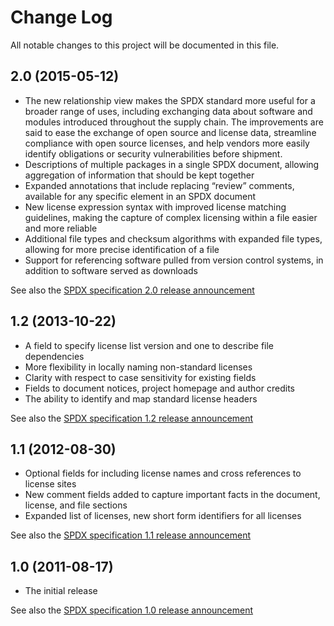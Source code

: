 # Change Log
All notable changes to this project will be documented in this file.

## 2.0 (2015-05-12)

* The new relationship view makes the SPDX standard more useful for a broader range of uses, including exchanging data about software and modules introduced throughout the supply chain. The improvements are said to ease the exchange of open source and license data, streamline compliance with open source licenses, and help vendors more easily identify obligations or security vulnerabilities before shipment.
* Descriptions of multiple packages in a single SPDX document, allowing aggregation of information that should be kept together
* Expanded annotations that include replacing “review” comments, available for any specific element in an SPDX document
* New license expression syntax with improved license matching guidelines, making the capture of complex licensing within a file easier and more reliable
* Additional file types and checksum algorithms with expanded file types, allowing for more precise identification of a file
* Support for referencing software pulled from version control systems, in addition to software served as downloads

See also the [SPDX specification 2.0 release announcement](https://spdx.org/news/news/2015/05/milestone-day-spdx-release-version-20-release-great-step-forward-and-greatly)

## 1.2 (2013-10-22)

* A field to specify license list version and one to describe file dependencies
* More flexibility in locally naming non-standard licenses
* Clarity with respect to case sensitivity for existing fields
* Fields to document notices, project homepage and author credits
* The ability to identify and map standard license headers

See also the [SPDX specification 1.2 release announcement](https://spdx.org/news/news/2013/10/spdx-releases-version-12-specification)

## 1.1 (2012-08-30)

* Optional fields for including license names and cross references to license sites
* New comment fields added to capture important facts in the document, license, and file sections
* Expanded list of licenses, new short form identifiers for all licenses

See also the [SPDX specification 1.1 release announcement](https://www.linuxfoundation.org/news-media/announcements/2012/08/linux-foundation%E2%80%99s-spdx%E2%84%A2-workgroup-releases-new-version-software)

## 1.0 (2011-08-17)

* The initial release

See also the [SPDX specification 1.0 release announcement](https://wiki.spdx.org/view/Business_Team/Launch/1.0/SPDX_1.0_Press_Release)